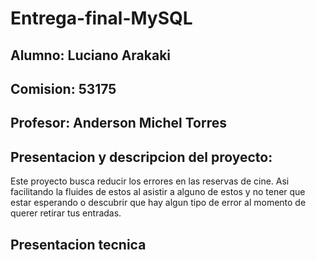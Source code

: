 # Entrega-final-MySQL

Alumno: Luciano Arakaki
--
Comision: 53175
--
Profesor: Anderson Michel Torres
--


Presentacion y descripcion del proyecto: 
--
Este proyecto busca reducir los errores en las reservas de cine. Asi facilitando la fluides de estos al asistir a alguno de estos y no tener que estar esperando o descubrir que hay algun tipo de error al momento de querer retirar tus entradas. 


Presentacion tecnica 
--
